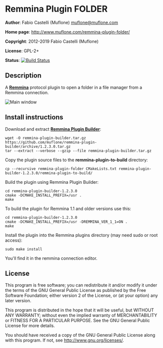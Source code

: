 # Remmina Plugin FOLDER

**Author**: Fabio Castelli (Muflone) <muflone@muflone.com>

**Home page**: http://www.muflone.com/remmina-plugin-folder/

**Copyright**: 2012-2019 Fabio Castelli (Muflone)

**License**: GPL-2+

**Status**: [![Build Status](https://travis-ci.org/muflone/remmina-plugin-folder.svg?branch=master)](https://travis-ci.org/muflone/remmina-plugin-folder)

## Description

A [**Remmina**](https://github.com/freerdp/remmina) protocol plugin to open a
folder in a file manager from a Remmina connection.

![Main window](http://www.muflone.com/resources/remmina-plugin-folder/archive/latest/english/general.png)

## Install instructions

Download and extract [**Remmina Plugin Builder**](https://github.com/muflone/remmina-plugin-builder/releases/):

    wget -O remmina-plugin-builder.tar.gz https://github.com/muflone/remmina-plugin-builder/archive/1.2.3.0.tar.gz
    tar --extract --verbose --gzip --file remmina-plugin-builder.tar.gz

Copy the plugin source files to the **remmina-plugin-to-build** directory:

    cp --recursive remmina-plugin-folder CMakeLists.txt remmina-plugin-builder-1.2.3.0/remmina-plugin-to-build/

Build the plugin using Remmina Plugin Builder:

    cd remmina-plugin-builder-1.2.3.0
    cmake -DCMAKE_INSTALL_PREFIX=/usr .
    make

To build the plugin for Remmina 1.1 and older versions use this:

    cd remmina-plugin-builder-1.2.3.0
    cmake -DCMAKE_INSTALL_PREFIX=/usr -DREMMINA_VER_1_1=ON .
    make

Install the plugin into the Remmina plugins directory (may need sudo or root
access):

    sudo make install

You'll find it in the remmina connection editor.

## License

This program is free software; you can redistribute it and/or modify
it under the terms of the GNU General Public License as published by
the Free Software Foundation; either version 2 of the License, or
(at your option) any later version.

This program is distributed in the hope that it will be useful, but WITHOUT
ANY WARRANTY; without even the implied warranty of MERCHANTABILITY or
FITNESS FOR A PARTICULAR PURPOSE.  See the GNU General Public License for
more details.

You should have received a copy of the GNU General Public License
along with this program.  If not, see <http://www.gnu.org/licenses/>.
